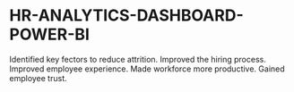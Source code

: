 # HR-ANALYTICS-DASHBOARD-POWER-BI
Identified key fectors to reduce attrition. Improved the hiring process. Improved employee experience. Made workforce more productive. Gained employee trust.
